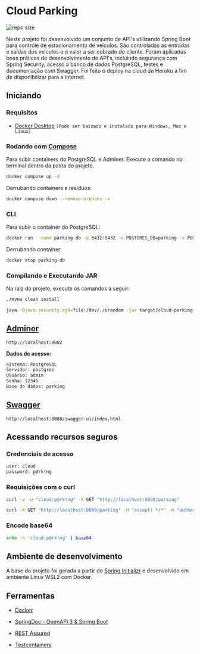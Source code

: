 # Cloud Parking

![repo size](https://img.s.io/github/repo-size/natanaelsc/cloud-parking?logo=gitlfs&logoColor=F64935&color=F64935)

Neste projeto foi desenvolvido um conjunto de API's utilizando Spring Boot para controle de estacionamento de veículos. São controladas as entradas e saídas dos veículos e o valor a ser cobrado do cliente. Foram aplicadas boas práticas de desenvolvimento de API's, incluindo segurança com Spring Security, acesso a banco de dados PostgreSQL, testes e documentação com Swagger. Foi feito o deploy na cloud do Heroku a fim de disponibilizar para a internet.

## Iniciando

### Requisitos

* [Docker Desktop](https://www.docker.com/products/docker-desktop/) `(Pode ser baixado e instalado para Windows, Mac e Linux)`

### Rodando com [Compose](/docker-compose.yaml)

Para subir containers do PostgreSQL e Adminer. Execute o comando no terminal dentro da pasta do projeto.

```sh
docker compose up -d
```

Derrubando containers e resíduos:

```sh
docker compose down --remove-orphans -v
```

### CLI

Para subir o container do PostgreSQL:

```sh
docker run --name parking-db -p 5432:5432 -e POSTGRES_DB=parking -e POSTGRES_USER=admin -e POSTGRES_PASSWORD=123 -d postgres:10-alpine
```

Derrubando container:

```sh
docker stop parking-db
```

### Compilando e Executando JAR

Na raiz do projeto, execute os comandos a seguir:

```sh
./mvnw clean install
```

```sh
java -Djava.security.egd=file:/dev/./urandom -jar target/cloud-parking-0.0.1-SNAPSHOT.jar
```

## [Adminer](http://localhost:8082)

```url
http://localhost:8082
```

**Dados de acesso:**

```txt
Sistema: PostgreSQL
Servidor: postgres
Usuário: admin
Senha: 12345
Base de dados: parking
```

## [Swagger](http://localhost:8080/swagger-ui/index.html)

```url
http://localhost:8080/swagger-ui/index.html
```

## Acessando recursos seguros

### Credenciais de acesso

```txt
user: cloud
password: p@rk!ng
```

### Requisições com o curl

```sh
curl -v -u "cloud:p@rk!ng" -X GET "http://localhost:8080/parking"
```

```sh
curl -X GET "http://localhost:8080/parking" -H "accept: */*" -H "authorization: Basic Y2xvdWQ6cEByayFuZw=="
```

### Encode base64

```sh
echo -n 'cloud:p@rk!ng' | base64
```

## Ambiente de desenvolvimento

A base do projeto foi gerada a partir do [Spring Initializr](https://start.spring.io/) e desenvolvido em ambiente Linux WSL2 com Docker.

## Ferramentas

* [Docker](https://www.docker.com/products/docker-desktop/)

* [SpringDoc - OpenAPI 3 & Spring Boot](https://springdoc.org)

* [REST Assured](https://github.com/rest-assured/rest-assured/wiki/GettingStarted)

* [Testcontainers](https://www.testcontainers.org)
